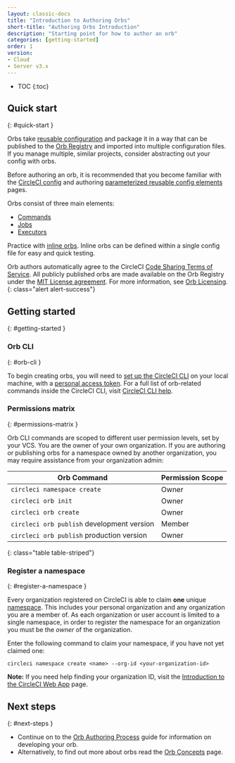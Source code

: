 ```yaml
---
layout: classic-docs
title: "Introduction to Authoring Orbs"
short-title: "Authoring Orbs Introduction"
description: "Starting point for how to author an orb"
categories: [getting-started]
order: 1
version:
- Cloud
- Server v3.x
---
```


* TOC
{:toc}

## Quick start
{: #quick-start }

Orbs take [reusable configuration]({{site.baseurl}}/orb-concepts/#orb-configuration-elements) and package it in a way that can be published to the [Orb Registry](https://circleci.com/developer/orbs) and imported into multiple configuration files. If you manage multiple, similar projects, consider abstracting out your config with orbs.

Before authoring an orb, it is recommended that you become familiar with the [CircleCI config]({{site.baseurl}}/config-intro/) and authoring [parameterized reusable config elements]({{site.baseurl}}/reusing-config/) pages.

Orbs consist of three main elements:

* [Commands]({{site.baseurl}}/orb-concepts/#commands)
* [Jobs]({{site.baseurl}}/orb-concepts/#executors)
* [Executors]({{site.baseurl}}/orb-concepts/#jobs)

Practice with [inline orbs]({{site.baseurl}}/reusing-config/#writing-inline-orbs). Inline orbs can be defined within a single config file for easy and quick testing.

Orb authors automatically agree to the CircleCI [Code Sharing Terms of Service](https://circleci.com/legal/code-sharing-terms/). All publicly published orbs are made available on the Orb Registry under the [MIT License agreement](https://opensource.org/licenses/MIT). For more information, see [Orb Licensing](https://circleci.com/developer/orbs/licensing).
{: class="alert alert-success"}

## Getting started
{: #getting-started }

### Orb CLI
{: #orb-cli }

To begin creating orbs, you will need to [set up the CircleCI CLI]({{site.baseurl}}/local-cli/#installation) on your local machine, with a [personal access token](https://app.circleci.com/settings/user/tokens). For a full list of orb-related commands inside the CircleCI CLI, visit [CircleCI CLI help](https://circleci-public.github.io/circleci-cli/circleci_orb.html).

### Permissions matrix
{: #permissions-matrix }

Orb CLI commands are scoped to different user permission levels, set by your VCS. You are the owner of your own organization. If you are authoring or publishing orbs for a namespace owned by another organization, you may require assistance from your organization admin:

| Orb Command                                | Permission Scope |
|--------------------------------------------|------------------|
| `circleci namespace create`                | Owner            |
| `circleci orb init`                        | Owner            |
| `circleci orb create`                      | Owner            |
| `circleci orb publish` development version | Member           |
| `circleci orb publish` production version  | Owner            |
{: class="table table-striped"}

### Register a namespace
{: #register-a-namespace }

Every organization registered on CircleCI is able to claim **one** unique [namespace]({{site.baseurl}}/orb-concepts/#namespaces). This includes your personal organization and any organization you are a member of. As each organization or user account is limited to a single namespace, in order to register the namespace for an organization you must be the _owner_ of the organization.

Enter the following command to claim your namespace, if you have not yet claimed one:
```shell
circleci namespace create <name> --org-id <your-organization-id>
```

**Note:** If you need help finding your organization ID, visit the [Introduction to the CircleCI Web App]({{site.baseurl}}/introduction-to-the-circleci-web-app) page.

## Next steps
{: #next-steps }

* Continue on to the [Orb Authoring Process]({{site.baseurl}}/orb-author/) guide for information on developing your orb.
* Alternatively, to find out more about orbs read the [Orb Concepts]({{site.baseurl}}/orb-concepts/) page.
